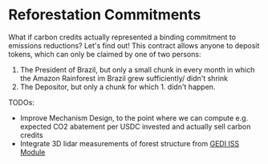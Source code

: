 # Reforestation Commitments

What if carbon credits actually represented a binding commitment to emissions reductions?
Let's find out! This contract allows anyone to deposit tokens, which can only be claimed by one of two persons:
  1. The President of Brazil, but only a small chunk in every month in which the Amazon Rainforest im Brazil grew sufficiently/ didn't shrink
  2. The Depositor, but only a chunk for which 1. didn't happen.

TODOs: 
- Improve Mechanism Design, to the point where we can compute e.g. expected CO2 abatement per USDC invested and actually sell carbon credits
- Integrate 3D lidar measurements of forest structure from [GEDI ISS Module](https://en.wikipedia.org/wiki/Global_Ecosystem_Dynamics_Investigation)
